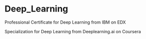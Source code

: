 # Deep_Learning


Professional Certificate for Deep Learning from IBM on EDX




Specialization for Deep Learning from Deeplearning.ai on Coursera
